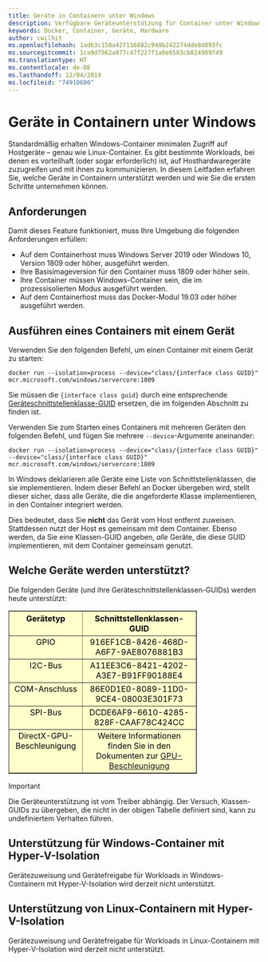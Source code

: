 ```yaml
---
title: Geräte in Containern unter Windows
description: Verfügbare Geräteunterstützung für Container unter Windows
keywords: Docker, Container, Geräte, Hardware
author: cwilhit
ms.openlocfilehash: 1ad63c158a42f116882c949b242274dde8d893fc
ms.sourcegitcommit: 1ca9d7562a877c47f227f1a8e6583cb024909749
ms.translationtype: HT
ms.contentlocale: de-DE
ms.lasthandoff: 12/04/2019
ms.locfileid: "74910600"
---
```

# <a name="devices-in-containers-on-windows"></a>Geräte in Containern unter Windows

Standardmäßig erhalten Windows-Container minimalen Zugriff auf Hostgeräte – genau wie Linux-Container. Es gibt bestimmte Workloads, bei denen es vorteilhaft (oder sogar erforderlich) ist, auf Hosthardwaregeräte zuzugreifen und mit ihnen zu kommunizieren. In diesem Leitfaden erfahren Sie, welche Geräte in Containern unterstützt werden und wie Sie die ersten Schritte unternehmen können.

## <a name="requirements"></a>Anforderungen

Damit dieses Feature funktioniert, muss Ihre Umgebung die folgenden Anforderungen erfüllen:
- Auf dem Containerhost muss Windows Server 2019 oder Windows 10, Version 1809 oder höher, ausgeführt werden.
- Ihre Basisimageversion für den Container muss 1809 oder höher sein.
- Ihre Container müssen Windows-Container sein, die im prozessisolierten Modus ausgeführt werden.
- Auf dem Containerhost muss das Docker-Modul 19.03 oder höher ausgeführt werden.

## <a name="run-a-container-with-a-device"></a>Ausführen eines Containers mit einem Gerät

Verwenden Sie den folgenden Befehl, um einen Container mit einem Gerät zu starten:

```shell
docker run --isolation=process --device="class/{interface class GUID}" mcr.microsoft.com/windows/servercore:1809
```

Sie müssen die `{interface class guid}` durch eine entsprechende [Geräteschnittstellenklasse-GUID](https://docs.microsoft.com/windows-hardware/drivers/install/overview-of-device-interface-classes) ersetzen, die im folgenden Abschnitt zu finden ist.

Verwenden Sie zum Starten eines Containers mit mehreren Geräten den folgenden Befehl, und fügen Sie mehrere `--device`-Argumente aneinander:

```shell
docker run --isolation=process --device="class/{interface class GUID}" --device="class/{interface class GUID}" mcr.microsoft.com/windows/servercore:1809
```

In Windows deklarieren alle Geräte eine Liste von Schnittstellenklassen, die sie implementieren. Indem dieser Befehl an Docker übergeben wird, stellt dieser sicher, dass alle Geräte, die die angeforderte Klasse implementieren, in den Container integriert werden.

Dies bedeutet, dass Sie **nicht** das Gerät vom Host entfernt zuweisen. Stattdessen nutzt der Host es gemeinsam mit dem Container. Ebenso werden, da Sie eine Klassen-GUID angeben, _alle_ Geräte, die diese GUID implementieren, mit dem Container gemeinsam genutzt.

## <a name="what-devices-are-supported"></a>Welche Geräte werden unterstützt?

Die folgenden Geräte (und ihre Geräteschnittstellenklassen-GUIDs) werden heute unterstützt:
  
<table border="1" style="background-color:FFFFCC;border-collapse:collapse;border:1px solid FFCC00;color:000000;width:75%" cellpadding="5" cellspacing="5">
<thead>
<tr valign="top">
<th><center>Gerätetyp</center></th>
<th><center>Schnittstellenklassen-GUID</center></th>
</tr>
</thead>
<tbody>
<tr valign="top">
<td><center>GPIO</center></td>
<td><center>916EF1CB-8426-468D-A6F7-9AE8076881B3</center></td>
</tr>
<tr valign="top">
<td><center>I2C-Bus</center></td>
<td><center>A11EE3C6-8421-4202-A3E7-B91FF90188E4</center></td>
</tr>
<tr valign="top">
<td><center>COM-Anschluss</center></td>
<td><center>86E0D1E0-8089-11D0-9CE4-08003E301F73</center></td>
</tr>
<tr valign="top">
<td><center>SPI-Bus</center></td>
<td><center>DCDE6AF9-6610-4285-828F-CAAF78C424CC</center></td>
</tr>
<tr valign="top">
<td><center>DirectX-GPU-Beschleunigung</center></td>
<td><center>Weitere Informationen finden Sie in den Dokumenten zur <a href="https://docs.microsoft.com/virtualization/windowscontainers/deploy-containers/gpu-acceleration">GPU-Beschleunigung</a></center></td>
</tr>
</tbody>
</table>

> [!IMPORTANT]
> Die Geräteunterstützung ist vom Treiber abhängig. Der Versuch, Klassen-GUIDs zu übergeben, die nicht in der obigen Tabelle definiert sind, kann zu undefiniertem Verhalten führen.

## <a name="hyper-v-isolated-windows-container-support"></a>Unterstützung für Windows-Container mit Hyper-V-Isolation

Gerätezuweisung und Gerätefreigabe für Workloads in Windows-Containern mit Hyper-V-Isolation wird derzeit nicht unterstützt.

## <a name="hyper-v-isolated-linux-container-support"></a>Unterstützung von Linux-Containern mit Hyper-V-Isolation

Gerätezuweisung und Gerätefreigabe für Workloads in Linux-Containern mit Hyper-V-Isolation wird derzeit nicht unterstützt.
